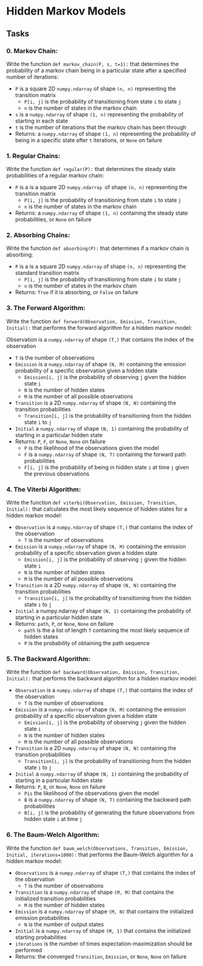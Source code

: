 # Hidden Markov Models

## Tasks

### 0. Markov Chain:
Write the function ``def markov_chain(P, s, t=1):`` that determines the probability of a markov chain being in a particular state after a specified number of iterations:

- ``P`` is a square 2D ``numpy.ndarray`` of shape ``(n, n)`` representing the transition matrix
  - ``P[i, j]`` is the probability of transitioning from state ``i`` to state ``j``
  - ``n`` is the number of states in the markov chain
- ``s`` is a ``numpy.ndarray`` of shape ``(1, n)`` representing the probability of starting in each state
- ``t`` is the number of iterations that the markov chain has been through
- Returns: a ``numpy.ndarray`` of shape ``(1, n)`` representing the probability of being in a specific state after ``t`` iterations, or ``None`` on failure

### 1. Regular Chains:
Write the function ``def regular(P):`` that determines the steady state probabilities of a regular markov chain:

- ``P`` is a is a square 2D ``numpy.ndarray ``of shape ``(n, n)`` representing the transition matrix
  - ``P[i, j]`` is the probability of transitioning from state ``i`` to state ``j``
  - ``n`` is the number of states in the markov chain
- Returns: a ``numpy.ndarray`` of shape ``(1, n)`` containing the steady state probabilities, or ``None`` on failure

### 2. Absorbing Chains:
Write the function ``def absorbing(P):`` that determines if a markov chain is absorbing:

- ``P`` is a is a square 2D ``numpy.ndarray`` of shape ``(n, n)`` representing the standard transition matrix
  - ``P[i, j]`` is the probability of transitioning from state ``i`` to state ``j``
  - ``n`` is the number of states in the markov chain
- Returns: ``True`` if it is absorbing, or ``False`` on failure

### 3. The Forward Algorithm:
Write the function ``def forward(Observation, Emission, Transition, Initial):`` that performs the forward algorithm for a hidden markov model:

Observation is a ``numpy.ndarray`` of shape ``(T,)`` that contains the index of the observation
  - ``T`` is the number of observations
- ``Emission`` is a ``numpy.ndarray`` of shape ``(N, M)`` containing the emission probability of a specific observation given a hidden state
  - ``Emission[i, j]`` is the probability of observing ``j`` given the hidden state ``i``
  - ``N`` is the number of hidden states
  - ``M`` is the number of all possible observations
- ``Transition`` is a 2D ``numpy.ndarray`` of shape ``(N, N)`` containing the transition probabilities
  - ``Transition[i, j]`` is the probability of transitioning from the hidden state ``i`` to ``j``
- ``Initial`` a ``numpy.ndarray`` of shape ``(N, 1)`` containing the probability of starting in a particular hidden state
- Returns: ``P``, ``F``, or ``None``, ``None`` on failure
  - ``P`` is the likelihood of the observations given the model
  - ``F`` is a ``numpy.ndarray`` of shape ``(N, T)`` containing the forward path probabilities
  - ``F[i, j]`` is the probability of being in hidden state ``i`` at time ``j`` given the previous observations

### 4. The Viterbi Algorithm:
Write the function ``def viterbi(Observation, Emission, Transition, Initial):`` that calculates the most likely sequence of hidden states for a hidden markov model:

- ``Observation`` is a ``numpy.ndarray`` of shape ``(T,)`` that contains the index of the observation
  - ``T`` is the number of observations
- ``Emission`` is a ``numpy.ndarray`` of shape ``(N, M)`` containing the emission probability of a specific observation given a hidden state
  - ``Emission[i, j]`` is the probability of observing ``j`` given the hidden state ``i``
  - ``N`` is the number of hidden states
  - ``M`` is the number of all possible observations
- ``Transition`` is a 2D ``numpy.ndarray`` of shape ``(N, N)`` containing the transition probabilities
  - ``Transition[i, j]`` is the probability of transitioning from the hidden state ``i`` to ``j``
- ``Initial`` a numpy.ndarray of shape ``(N, 1)`` containing the probability of starting in a particular hidden state
- Returns: ``path``, ``P``, or ``None``, ``None`` on failure
  - ``path`` is the a list of length ``T`` containing the most likely sequence of hidden states
  - ``P`` is the probability of obtaining the path sequence

### 5. The Backward Algorithm:
Write the function ``def backward(Observation, Emission, Transition, Initial):`` that performs the backward algorithm for a hidden markov model:

- ``Observation`` is a ``numpy.ndarray`` of shape ``(T,)`` that contains the index of the observation
  - ``T`` is the number of observations
- ``Emission`` is a ``numpy.ndarray`` of shape ``(N, M)`` containing the emission probability of a specific observation given a hidden state
  - ``Emission[i, j]`` is the probability of observing ``j`` given the hidden state ``i``
  - ``N`` is the number of hidden states
  - ``M`` is the number of all possible observations
- ``Transition`` is a 2D ``numpy.ndarray`` of shape ``(N, N)`` containing the transition probabilities
  - ``Transition[i, j]`` is the probability of transitioning from the hidden state ``i`` to ``j``
- ``Initial`` a ``numpy.ndarray`` of shape ``(N, 1)`` containing the probability of starting in a particular hidden state
- Returns: ``P``, ``B``, or ``None``, ``None`` on failure
  - ``Pis`` the likelihood of the observations given the model
  - ``B`` is a ``numpy.ndarray`` of shape ``(N, T)`` containing the backward path probabilities
  - ``B[i, j]`` is the probability of generating the future observations from hidden state ``i`` at time ``j``

### 6. The Baum-Welch Algorithm:
Write the function ``def baum_welch(Observations, Transition, Emission, Initial, iterations=1000):`` that performs the Baum-Welch algorithm for a hidden markov model:

- ``Observations`` is a ``numpy.ndarray`` of shape ``(T,)`` that contains the index of the observation
  - ``T`` is the number of observations
- ``Transition`` is a ``numpy.ndarray`` of shape ``(M, M)`` that contains the initialized transition probabilities
  - ``M`` is the number of hidden states
- ``Emission`` is a ``numpy.ndarray`` of shape ``(M, N)`` that contains the initialized emission probabilities
  - ``N`` is the number of output states
- ``Initial`` is a ``numpy.ndarray`` of shape ``(M, 1)`` that contains the initialized starting probabilities
- ``iterations`` is the number of times expectation-maximization should be performed
- Returns: the converged ``Transition``, ``Emission``, or ``None``, ``None`` on failure
